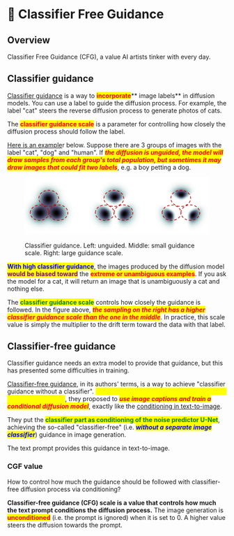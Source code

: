 # 🚬 Classifier Free Guidance

## Overview

Classifier Free Guidance (CFG), a value AI artists tinker with every day.

## Classifier guidance

[Classifier guidance](https://arxiv.org/abs/2105.05233) is a way to <mark style="color:red;">**incorporate**</mark>** image labels** in diffusion models. You can use a label to guide the diffusion process. For example, the label "cat" steers the reverse diffusion process to generate photos of cats.

The <mark style="color:red;">**classifier guidance scale**</mark> is a parameter for controlling how closely the diffusion process should follow the label.

[Here is an example](https://arxiv.org/abs/2207.12598)r below. Suppose there are 3 groups of images with the label "cat", "dog" and "human". If _<mark style="color:red;">**the diffusion is unguided, the model will draw samples from each group's total population, but sometimes it may draw images that could fit two labels**</mark>_, e.g. a boy petting a dog.

<figure><img src="../../.gitbook/assets/image (59).png" alt=""><figcaption><p>Classifier guidance. Left: unguided. Middle: small guidance scale. Right: large guidance scale.</p></figcaption></figure>

<mark style="color:blue;">**With high classifier guidance**</mark>, the images produced by the diffusion model <mark style="color:purple;">**would be biased toward**</mark> the <mark style="color:red;">**extreme or unambiguous examples**</mark>. If you ask the model for a cat, it will return an image that is unambiguously a cat and nothing else.

The <mark style="color:green;">**classifier guidance scale**</mark> controls how closely the guidance is followed. In the figure above, _<mark style="color:red;">**the sampling on the right has a higher classifier guidance scale than the one in the middle**</mark>_. In practice, this scale value is simply the multiplier to the drift term toward the data with that label.

## Classifier-free guidance

Classifier guidance needs an extra model to provide that guidance, but this has presented some difficulties in training.

[Classifier-free guidance](https://arxiv.org/abs/2207.12598), in its authors' terms, is a way to achieve "classifier guidance without a classifier". _<mark style="color:yellow;">**Instead of using class labels and a separate model for guidance**</mark>_, they proposed to _<mark style="color:red;">**use image captions and train a conditional diffusion model**</mark>_, exactly like the [conditioning in text-to-image](conditioning.md#text-conditioning).

They put the <mark style="color:green;">**classifier part as conditioning of the noise predictor U-Net**</mark>, achieving the so-called "classifier-free" (i.e. _<mark style="color:blue;">**without a separate image classifier**</mark>_) guidance in image generation.

The text prompt provides this guidance in text-to-image.

### CGF value

How to control how much the guidance should be followed with classifier-free diffusion process via conditioning?

**Classifier-free guidance (CFG) scale is a value that controls how much the text prompt conditions the diffusion process.** The image generation is <mark style="color:red;">**unconditioned**</mark> (i.e. the prompt is ignored) when it is set to 0. A higher value steers the diffusion towards the prompt.

